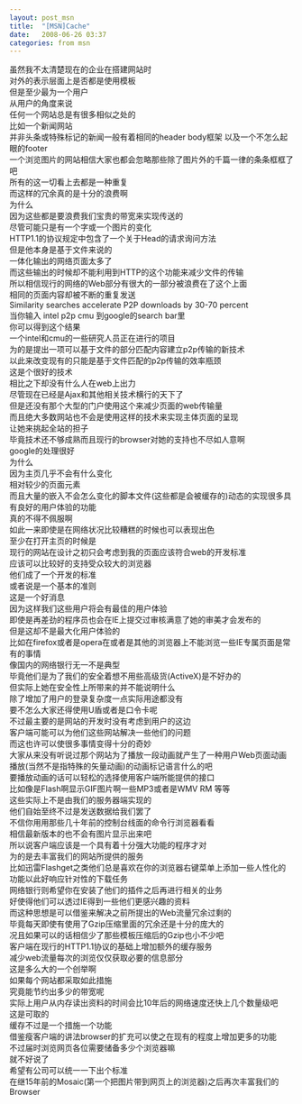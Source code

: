 ```yaml
---
layout: post_msn
title:  "[MSN]Cache"
date:   2008-06-26 03:37
categories: from msn
---
```

虽然我不太清楚现在的企业在搭建网站时  
对外的表示层面上是否都是使用模板  
但是至少最为一个用户  
从用户的角度来说  
任何一个网站总是有很多相似之处的  
比如一个新闻网站  
并非头条或特殊标记的新闻一般有着相同的header body框架 以及一个不怎么起眼的footer  
一个浏览图片的网站相信大家也都会忽略那些除了图片外的千篇一律的条条框框了吧  
所有的这一切看上去都是一种重复  
而这样的冗余真的是十分的浪费啊  
为什么  
因为这些都是要浪费我们宝贵的带宽来实现传送的  
尽管可能只是有一个字或一个图片的变化  
HTTP1.1的协议规定中包含了一个关于Head的请求询问方法  
但是他本身是基于文件来说的  
一体化输出的网络页面太多了  
而这些输出的时候却不能利用到HTTP的这个功能来减少文件的传输  
所以相信现行的网络的Web部分有很大的一部分被浪费在了这个上面  
相同的页面内容却被不断的重复发送  
Similarity searches accelerate P2P downloads by 30-70 percent  
当你输入 intel p2p cmu 到google的search bar里  
你可以得到这个结果  
一个intel和cmu的一些研究人员正在进行的项目  
为的是提出一项可以基于文件的部分匹配内容建立p2p传输的新技术  
以此来改变现有的只能是基于文件匹配的p2p传输的效率瓶颈  
这是个很好的技术  
相比之下却没有什么人在web上出力  
尽管现在已经是Ajax和其他相关技术横行的天下了  
但是还没有那个大型的门户使用这个来减少页面的web传输量  
而且绝大多数网站也不会是使用这样的技术来实现主体页面的呈现  
让她来挑起全站的担子  
毕竟技术还不够成熟而且现行的browser对她的支持也不尽如人意啊  
google的处理很好  
为什么  
因为主页几乎不会有什么变化  
相对较少的页面元素  
而且大量的嵌入不会怎么变化的脚本文件(这些都是会被缓存的)动态的实现很多具有良好的用户体验的功能  
真的不得不佩服啊  
如此一来即使是在网络状况比较糟糕的时候也可以表现出色  
至少在打开主页的时候是  
现行的网站在设计之初只会考虑到我的页面应该符合web的开发标准  
应该可以比较好的支持受众较大的浏览器  
他们成了一个开发的标准  
或者说是一个基本的准则  
这是一个好消息  
因为这样我们这些用户将会有最佳的用户体验  
即使是再差劲的程序员也会在IE上提交过审核满意了她的审美才会发布的  
但是这却不是最大化用户体验的  
比如在firefox或者是opera在或者是其他的浏览器上不能浏览一些IE专属页面是常有的事情  
像国内的网络银行无一不是典型  
毕竟他们是为了我们的安全着想不用些高级货(ActiveX)是不好办的  
但实际上她在安全性上所带来的并不能说明什么  
除了增加了用户的登录复杂度一点实际用途都没有  
要不怎么大家还得使用U盾或者是口令卡呢  
不过最主要的是网站的开发时没有考虑到用户的这边  
客户端可能可以为他们这些网站解决一些他们的问题  
而这也许可以使很多事情变得十分的奇妙  
大家从来没有听说过那个网站为了播放一段动画就产生了一种用户Web页面动画播放(当然不是指特殊的矢量动画)的动画标记语言什么的吧  
要播放动画的话可以轻松的选择使用客户端所能提供的接口  
比如像是Flash啊显示GIF图片啊一些MP3或者是WMV RM 等等  
这些实际上不是由我们的服务器端实现的  
他们自始至终不过是发送数据给我们罢了  
不信你用用那些几十年前的控制台线面的命令行浏览器看看  
相信最新版本的也不会有图片显示出来吧  
所以说客户端应该是一个具有着十分强大功能的程序才对  
为的是去丰富我们的网站所提供的服务  
比如迅雷Flashget之类他们总是喜欢在你的浏览器右键菜单上添加一些人性化的功能以此好响应针对性的下载任务  
网络银行则希望你在安装了他们的插件之后再进行相关的业务  
好使得他们可以透过IE得到一些他们更感兴趣的资料  
而这种思想是可以借鉴来解决之前所提出的Web流量冗余过剩的  
毕竟每天即使有使用了Gzip压缩里面的冗余还是十分的庞大的  
况且如果可以的话相信少了那些模板压缩后的Gzip也小不少吧  
客户端在现行的HTTP1.1协议的基础上增加额外的缓存服务  
减少web流量每次的浏览仅仅获取必要的信息部分  
这是多么大的一个创举啊  
如果每个网站都采取如此措施  
究竟能节约出多少的带宽呢  
实际上用户从内存读出资料的时间会比10年后的网络速度还快上几个数量级吧  
这是可取的  
缓存不过是一个措施一个功能  
借鉴瘦客户端的讲法browser的扩充可以使之在现有的程度上增加更多的功能  
不过届时浏览网页各位需要储备多少个浏览器嘛  
就不好说了  
希望有公司可以统一一下出个标准  
在继15年前的Mosaic(第一个把图片带到网页上的浏览器)之后再次丰富我们的Browser  